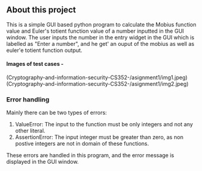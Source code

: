 ## About this project

This is a simple GUI based python program to calculate the Mobius function value and Euler's totient function value of a number inputted in the GUI window. The user inputs the number in the entry widget in the GUI which is labelled as "Enter a number", and he get' an ouput of the mobius as well as euler'e totient function output.

#### Images of test cases -
(Cryptography-and-information-security-CS352-/asignment1/img1.jpeg)
(Cryptography-and-information-security-CS352-/asignment1/img2.jpeg)

### Error handling

Mainly there can be two types of errors:
1. ValueError: The input to the function must be only integers and not any other literal.
2. AssertionError: The input integer must be greater than zero, as non postive integers are not in domain of these functions.

These errors are handled in this program, and the error message is displayed in the GUI window.
